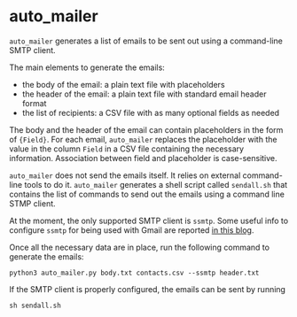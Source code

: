 # auto_mailer

`auto_mailer` generates a list of emails to be sent out using a command-line SMTP client.

The main elements to generate the emails:

* the body of the email: a plain text file with placeholders
* the header of the email: a plain text file with standard email header format
* the list of recipients: a CSV file with as many optional fields as needed

The body and the header of the email can contain placeholders in the form of `{Field}`. For each email, `auto_mailer` replaces the placeholder with the value in the column `Field` in a CSV file containing the necessary information. Association between field and placeholder is case-sensitive.

`auto_mailer` does not send the emails itself. It relies on external command-line tools to do it. `auto_mailer` generates a shell script called `sendall.sh` that contains the list of commands to send out the emails using a command line STMP client.

At the moment, the only supported SMTP client is `ssmtp`.
Some useful info to configure `ssmtp` for being used with Gmail are reported [in this blog](https://blog.edmdesigner.com/send-email-from-linux-command-line/).

Once all the necessary data are in place, run the following command to generate the emails:

```
python3 auto_mailer.py body.txt contacts.csv --ssmtp header.txt
```

If the SMTP client is properly configured, the emails can be sent by running

```
sh sendall.sh
```
